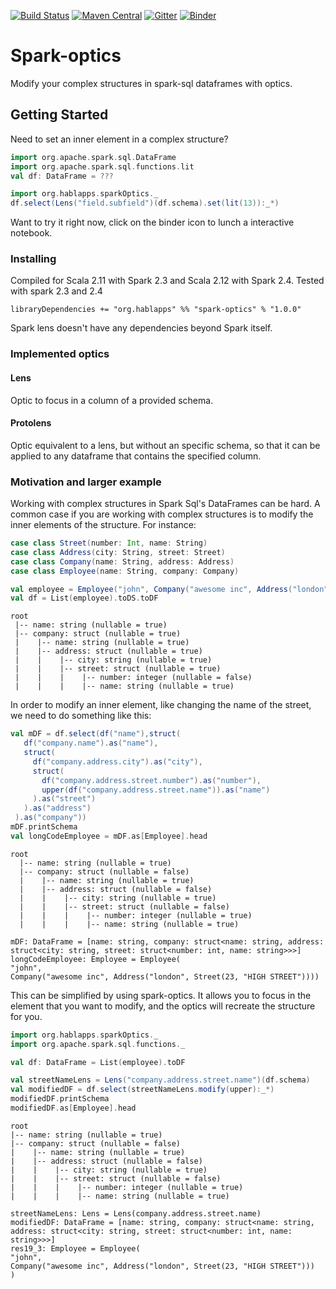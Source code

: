 [![Build Status](https://travis-ci.com/hablapps/sparkOptics.svg?token=pvJZNjJ8hxxoMyPVvQ8u&branch=master)](https://travis-ci.com/hablapps/sparkOptics)
[![Maven Central](https://img.shields.io/maven-central/v/org.hablapps/spark-optics_2.11.svg)](https://maven-badges.herokuapp.com/maven-central/org.hablapps/spark-optics_2.11)
[![Gitter](https://badges.gitter.im/hablapps/sparkOptics.svg)](https://gitter.im/hablapps/sparkOptics?utm_source=badge&utm_medium=badge&utm_campaign=pr-badge)
[![Binder](https://mybinder.org/badge_logo.svg)](https://mybinder.org/v2/gh/hablapps/sparkOptics/binder?filepath=%2Fnotebooks%2FSparkLenses.ipynb)

# Spark-optics
Modify your complex structures in spark-sql dataframes with optics.

## Getting Started

Need to set an inner element in a complex structure?

```scala
import org.apache.spark.sql.DataFrame
import org.apache.spark.sql.functions.lit
val df: DataFrame = ???

import org.hablapps.sparkOptics._
df.select(Lens("field.subfield")(df.schema).set(lit(13)):_*)
```

Want to try it right now, click on the binder icon to lunch a interactive notebook.

### Installing

Compiled for Scala 2.11 with Spark 2.3 and Scala 2.12 with Spark 2.4. Tested with spark 2.3 and 2.4

```sbtshell
libraryDependencies += "org.hablapps" %% "spark-optics" % "1.0.0"
```

Spark lens doesn't have any dependencies beyond Spark itself.

### Implemented optics

#### Lens
Optic to focus in a column of a provided schema.

#### Protolens
Optic equivalent to a lens, but without an specific schema, so that it can be applied to any dataframe that contains the specified column.

### Motivation and larger example
Working with complex structures in Spark Sql's DataFrames can be hard. 
A common case if you are working with complex structures is to modify the inner elements of the structure. For instance:

```scala
case class Street(number: Int, name: String)
case class Address(city: String, street: Street)
case class Company(name: String, address: Address)
case class Employee(name: String, company: Company)

val employee = Employee("john", Company("awesome inc", Address("london", Street(23, "high street"))))
val df = List(employee).toDS.toDF
```
```
root
 |-- name: string (nullable = true)
 |-- company: struct (nullable = true)
 |    |-- name: string (nullable = true)
 |    |-- address: struct (nullable = true)
 |    |    |-- city: string (nullable = true)
 |    |    |-- street: struct (nullable = true)
 |    |    |    |-- number: integer (nullable = false)
 |    |    |    |-- name: string (nullable = true)
 ```
 
In order to modify an inner element, like changing the name of the street, we need to do something like this:

```scala
val mDF = df.select(df("name"),struct(
   df("company.name").as("name"),
   struct(
     df("company.address.city").as("city"),
     struct(
       df("company.address.street.number").as("number"),
       upper(df("company.address.street.name")).as("name")
     ).as("street")
   ).as("address")
 ).as("company"))
mDF.printSchema
val longCodeEmployee = mDF.as[Employee].head
```
```
root
  |-- name: string (nullable = true)
  |-- company: struct (nullable = false)
  |    |-- name: string (nullable = true)
  |    |-- address: struct (nullable = false)
  |    |    |-- city: string (nullable = true)
  |    |    |-- street: struct (nullable = false)
  |    |    |    |-- number: integer (nullable = true)
  |    |    |    |-- name: string (nullable = true)
 
mDF: DataFrame = [name: string, company: struct<name: string, address: struct<city: string, street: struct<number: int, name: string>>>]
longCodeEmployee: Employee = Employee(
"john",
Company("awesome inc", Address("london", Street(23, "HIGH STREET"))))
```
 
This can be simplified by using spark-optics. It allows you to focus in the element that you want to modify,
and the optics will recreate the structure for you.

```scala
import org.hablapps.sparkOptics._
import org.apache.spark.sql.functions._

val df: DataFrame = List(employee).toDF

val streetNameLens = Lens("company.address.street.name")(df.schema)
val modifiedDF = df.select(streetNameLens.modify(upper):_*)
modifiedDF.printSchema
modifiedDF.as[Employee].head
```
```
root
|-- name: string (nullable = true)
|-- company: struct (nullable = false)
|    |-- name: string (nullable = true)
|    |-- address: struct (nullable = false)
|    |    |-- city: string (nullable = true)
|    |    |-- street: struct (nullable = false)
|    |    |    |-- number: integer (nullable = true)
|    |    |    |-- name: string (nullable = true)

streetNameLens: Lens = Lens(company.address.street.name)
modifiedDF: DataFrame = [name: string, company: struct<name: string, address: struct<city: string, street: struct<number: int, name: string>>>]
res19_3: Employee = Employee(
"john",
Company("awesome inc", Address("london", Street(23, "HIGH STREET")))
)
```
